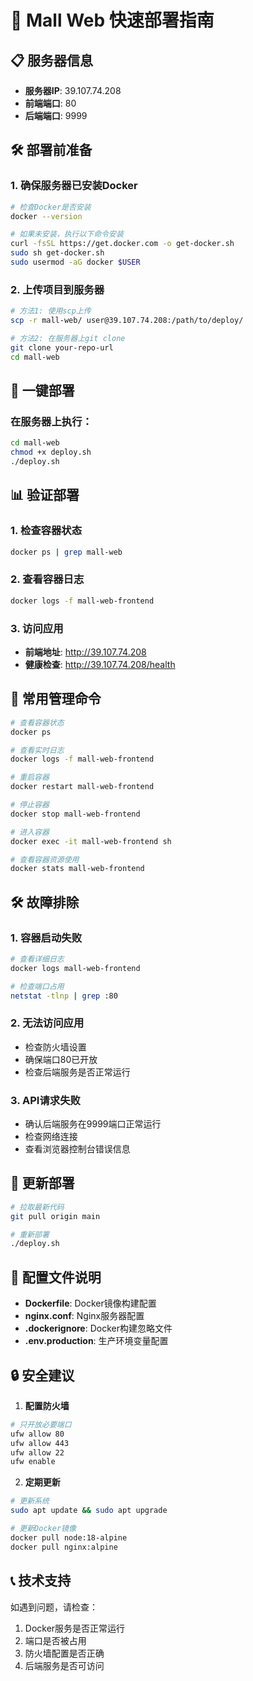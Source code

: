 # 🚀 Mall Web 快速部署指南

## 📋 服务器信息
- **服务器IP**: 39.107.74.208
- **前端端口**: 80
- **后端端口**: 9999

## 🛠️ 部署前准备

### 1. 确保服务器已安装Docker
```bash
# 检查Docker是否安装
docker --version

# 如果未安装，执行以下命令安装
curl -fsSL https://get.docker.com -o get-docker.sh
sudo sh get-docker.sh
sudo usermod -aG docker $USER
```

### 2. 上传项目到服务器
```bash
# 方法1: 使用scp上传
scp -r mall-web/ user@39.107.74.208:/path/to/deploy/

# 方法2: 在服务器上git clone
git clone your-repo-url
cd mall-web
```

## 🚀 一键部署

### 在服务器上执行：
```bash
cd mall-web
chmod +x deploy.sh
./deploy.sh
```

## 📊 验证部署

### 1. 检查容器状态
```bash
docker ps | grep mall-web
```

### 2. 查看容器日志
```bash
docker logs -f mall-web-frontend
```

### 3. 访问应用
- **前端地址**: http://39.107.74.208
- **健康检查**: http://39.107.74.208/health

## 🔧 常用管理命令

```bash
# 查看容器状态
docker ps

# 查看实时日志
docker logs -f mall-web-frontend

# 重启容器
docker restart mall-web-frontend

# 停止容器
docker stop mall-web-frontend

# 进入容器
docker exec -it mall-web-frontend sh

# 查看容器资源使用
docker stats mall-web-frontend
```

## 🛠️ 故障排除

### 1. 容器启动失败
```bash
# 查看详细日志
docker logs mall-web-frontend

# 检查端口占用
netstat -tlnp | grep :80
```

### 2. 无法访问应用
- 检查防火墙设置
- 确保端口80已开放
- 检查后端服务是否正常运行

### 3. API请求失败
- 确认后端服务在9999端口正常运行
- 检查网络连接
- 查看浏览器控制台错误信息

## 🔄 更新部署

```bash
# 拉取最新代码
git pull origin main

# 重新部署
./deploy.sh
```

## 📝 配置文件说明

- **Dockerfile**: Docker镜像构建配置
- **nginx.conf**: Nginx服务器配置
- **.dockerignore**: Docker构建忽略文件
- **.env.production**: 生产环境变量配置

## 🔒 安全建议

1. **配置防火墙**
```bash
# 只开放必要端口
ufw allow 80
ufw allow 443
ufw allow 22
ufw enable
```

2. **定期更新**
```bash
# 更新系统
sudo apt update && sudo apt upgrade

# 更新Docker镜像
docker pull node:18-alpine
docker pull nginx:alpine
```

## 📞 技术支持

如遇到问题，请检查：
1. Docker服务是否正常运行
2. 端口是否被占用
3. 防火墙配置是否正确
4. 后端服务是否可访问
